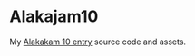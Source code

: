 # Alakajam10
My [Alakakam 10 entry](https://alakajam.com/10th-alakajam/1001/chaos-lagoons/) source code and assets.
